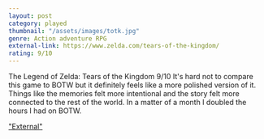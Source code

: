 ```yaml
---
layout: post
category: played
thumbnail: "/assets/images/totk.jpg"
genre: Action adventure RPG
external-link: https://www.zelda.com/tears-of-the-kingdom/
rating: 9/10
---
```

The Legend of Zelda: Tears of the Kingdom
9/10
It's hard not to compare this game to BOTW but it definitely feels like a more polished version of it. Things like the memories felt more intentional and the story felt more connected to the rest of the world. In a matter of a month I doubled the hours I had on BOTW. 

["External"](https://www.zelda.com/tears-of-the-kingdom/)